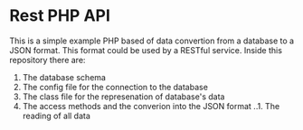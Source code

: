 # Rest PHP API 

This is a simple example PHP based of data convertion from a database to a JSON format. This format could be used by a RESTful service. Inside this repository there are:
1. The database schema
2. The config file for the connection to the database
3. The class file for the represenation of database's data
4. The access methods and the converion into the JSON format
..1. The reading of all data
